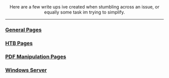 
<center>Here are a few write ups ive created when stumbling across an issue, or equally some task im trying to simplify.</center>

---

### [General Pages](https://i3n0dwzm.github.io/general/)

### [HTB Pages](https://i3n0dwzm.github.io/HTB/)

### [PDF Manipulation Pages](https://i3n0dwzm.github.io/PDF/)

### [Windows Server](https://i3n0dwzm.github.io/WindowsServer/)
